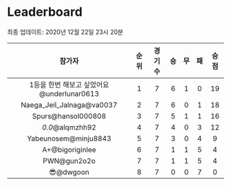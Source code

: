 # Leaderboard
최종 업데이트: 2020년 12월 22일 23시 20분




| 참가자 | 순위 | 경기수 | 승 | 무 | 패 | 승점 |
|:---:|:---:|:---:|:---:|:---:|:---:|:---:|
| 1등을 한번 해보고 싶었어요@underlunar0613 | 1 | 7 | 6 | 1 | 0 | 19 |
| Naega_Jeil_Jalnaga@va0037 | 2 | 7 | 6 | 0 | 1 | 18 |
| Spurs@hansol000808 | 3 | 7 | 5 | 1 | 1 | 16 |
| _0.0_@alqmzhh92 | 4 | 7 | 4 | 0 | 3 | 12 |
| Yabeunosem@minju8843 | 5 | 7 | 3 | 0 | 4 | 9 |
| A+@bigoriginlee | 6 | 7 | 1 | 1 | 5 | 4 |
| PWN@gun2o2o | 7 | 7 | 1 | 1 | 5 | 4 |
| 😎@dwgoon | 8 | 7 | 0 | 0 | 7 | 0 |